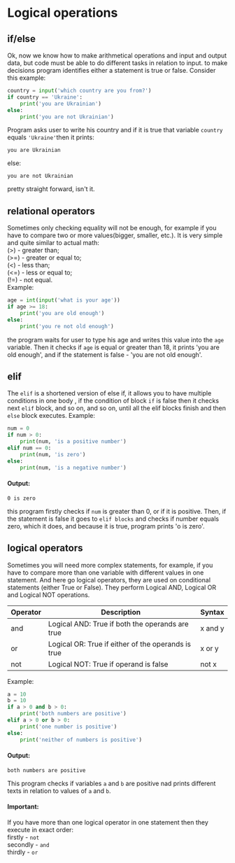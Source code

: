 # Logical operations
## if/else
Ok, now we know how to make arithmetical operations and input and output data, but code must
be able to do different tasks in relation to input. to make decisions program identifies either
a statement is true or false. Consider this example:
```python
country = input('which country are you from?')
if country == 'Ukraine':
    print('you are Ukrainian')
else:
    print('you are not Ukrainian')
```
Program asks user to write  his country and if it is true that variable `country` equals 
`'Ukraine'`then it prints:
```
you are Ukrainian
```
else:
```
you are not Ukrainian
```
pretty straight forward, isn't it.
## relational operators
Sometimes only checking equality will not be enough, for example if you have to compare two
or more values(bigger, smaller, etc.). It is very simple and quite similar to actual math:
<br/>
(>) - greater than;
<br/>
(>=) - greater or equal to;
<br/>
(<) - less than;
<br/>
(<=) - less or equal to;
<br/>
(!=) - not equal.
<br/>
Example:
```python
age = int(input('what is your age'))
if age >= 18:
    print('you are old enough')
else:
    print('you re not old enough')
```
the program waits for user to type his age and writes this value into the `age` variable.
Then it checks if `age` is equal or greater than 18, it prints 'you are old enough',
and if the statement is false - 'you are not old enough'.
## elif
The `elif` is a shortened version of else if, it allows you to have multiple conditions in one body
, if the condition of block `if` is false then it checks next `elif` block, and so on, and so on,
until all the elif blocks finish and then `else` block executes. Example:
```python
num = 0
if num > 0:
    print(num, 'is a positive number')
elif num == 0:
    print(num, 'is zero')
else:
    print(num, 'is a negative number')
```
#### Output:
```
0 is zero
```
this program firstly checks if `num` is greater than 0, or if it is positive. Then, if the
statement is false it goes to `elif blocks` and checks if number equals zero, which it does,
and because it is true, program prints 'o is zero'.
## logical operators
Sometimes you will need more complex statements, for example, if you have to compare more than one
variable with different values in one statement. And here go logical operators, they are used on 
conditional statements (either True or False). They perform Logical AND, Logical OR and Logical
NOT operations.

| Operator	 | Description	                                         | Syntax   |
|-----------|------------------------------------------------------|----------|
| and       | 	Logical AND: True if both the operands are true     | 	x and y |
| or        | 	Logical OR: True if either of the operands is true	 | 	x or y  |
| not       | 	Logical NOT: True if operand is false	              | 	not x   |
Example:
```python
a = 10
b = 10
if a > 0 and b > 0:
    print('both numbers are positive')
elif a > 0 or b > 0:
    print('one number is positive')
else:
    print('neither of numbers is positive')
```
#### Output:
```
both numbers are positive
```
This program checks if variables `a` and `b` are positive nad prints different
texts in relation to values of `a` and `b`.
#### Important:
If you have more than one logical operator in one statement then they execute
in exact order:
<br/>
firstly - `not`
<br/>
secondly - `and`
<br/>
thirdly - `or`